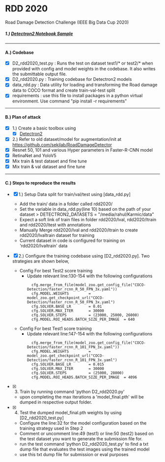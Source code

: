 # RDD 2020
Road Damage Detection Challenge (IEEE Big Data Cup 2020)


##### 1.) [Detectron2 Notebook Sample](D2_rdd2020.ipynb)

--------------------------------------------------------------------------------

#### A.) Codebase
- [x] D2_rdd2020_test.py : Runs the test on dataset test1/* or test2/* when provided with config and model weights in the codebase. It also writes the submittable output file.
- [x] D2_rdd2020.py : Training codebase for Detectron2 models
- [x] data_rdd.py  : Data utility for loading and transforming the Road damage data to COCO format and create train-val-test split
- [x] requirements : use this file to install packages in a python virtual environment. Use command "pip install -r requirements"

--------------------------------------------------------------------------------

#### B.) Plan of attack
- [x] 1.) Create a basic toolbox using 
    - [x] [Detectron2](https://detectron2.readthedocs.io/) 
- [x] 2.) Refer to old dataset/model for augmentation/init at https://github.com/sekilab/RoadDamageDetector
- [x] Resnet 50, 101 and various Hyper parameters in Faster-R-CNN model
- [x] RetinaNet and YoloV5
- [x] Mix train & test dataset and fine tune
- [x] Mix train & val dataset and fine tune 

--------------------------------------------------------------------------------

#### C.) Steps to reproduce the results
- [x] 1.) Setup Data split for train/val/test using [data_rdd.py]
    - Add the train/ data in a folder called rdd2020/
    - Set the variable in data_rdd.py(line 10) based on the path of your dataset > DETECTRON2_DATASETS = "/media/rahul/Karmic/data"
    - Expect a soft link of train files in folder rdd2020/lval, rdd2020/ltrain and rdd2020/ltest with annotations
    - Manually Merge rdd2020/lval and rdd2020/ltrain to create rdd2020/lvaltrain dataset for training 
    - Current dataset in code is configured for training on 'rdd2020/lvaltrain' data

- [x] 2.) Configure the training codebase using [D2_rdd2020.py]. Two strategies are shown below,
    - Config For best Test2 score training
        - Update relevant line:130-154 with the following configurations
          ``` 
            cfg.merge_from_file(model_zoo.get_config_file("COCO-Detection/faster_rcnn_R_50_FPN_3x.yaml"))
            cfg.MODEL.WEIGHTS         = model_zoo.get_checkpoint_url("COCO-Detection/faster_rcnn_R_50_FPN_3x.yaml")
            cfg.SOLVER.BASE_LR        = 0.01                
            cfg.SOLVER.MAX_ITER       = 30000               
            cfg.SOLVER.STEPS          = (23000, 25000, 26000)
            cfg.MODEL.ROI_HEADS.BATCH_SIZE_PER_IMAGE  = 640
          ```
    - Config For best Test1 score training
        - Update relevant line:147-154 with the following configurations
          ``` 
            cfg.merge_from_file(model_zoo.get_config_file("COCO-Detection/faster_rcnn_R_101_FPN_3x.yaml"))
            cfg.MODEL.WEIGHTS         = model_zoo.get_checkpoint_url("COCO-Detection/faster_rcnn_R_101_FPN_3x.yaml")
            cfg.SOLVER.BASE_LR        = 0.015               
            cfg.SOLVER.MAX_ITER       = 30000               
            cfg.SOLVER.STEPS          = (25000, 28000)
            cfg.MODEL.ROI_HEADS.BATCH_SIZE_PER_IMAGE  = 4096
          ```

- [x] 3. Train by running command 'python D2_rdd2020.py'
    - upon completing the max iterations a 'model_final.pth' will be dumped in respective output folder.

- [x] 4. Test the dumped model_final.pth weights by using [D2_rdd2020_test.py]
    - Configure the line:32 for the model configuration based on the training strategy used in Step 2
    - Comment or uncomment line:49 (test1) or line:50 (test2) based on the test dataset you want to generate the submission file for.
    - run the test command 'python D2_rdd2020_test.py' to find a txt dump file that evaluates the test images using the trained model
    - use this txt dump file for submission or eval purposes